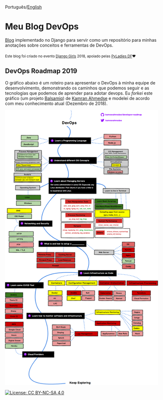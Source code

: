 Português/[English](https://gitlab.com/gabepk.ape/django-blog/blob/master/README.md)

# Meu Blog DevOps

[Blog](https://gabepk-blog.herokuapp.com) implementado no Django para servir como um repositório para minhas anotações sobre conceitos e ferramentas de DevOps.

<sub>Este blog foi criado no evento [Django Girls](https://djangogirls.org/brasilia/) 2018, apoiado pelas [PyLadies DF](http://df.pyladies.com/):heart: </sub>

## DevOps Roadmap 2019

O gráfico abaixo é um roteiro para apresentar o DevOps à minha equipe de desenvolvimento, demonstrando os caminhos que podemos seguir e as tecnologias que podemos de aprender para adotar devops.
Eu *forkei* este gráfico (um projeto [Balsamiq](https://balsamiq.com/)) de [Kamran Ahmedse](https://github.com/kamranahmedse/developer-roadmap) e modelei de acordo com meu conhecimento atual (Dezembro de 2018).

![Mapa do DevOps](./staticfiles/img/devops.png)

[![License: CC BY-NC-SA 4.0](https://img.shields.io/badge/License-CC%20BY--NC--SA%204.0-lightgrey.svg)](https://creativecommons.org/licenses/by-nc-sa/4.0/)